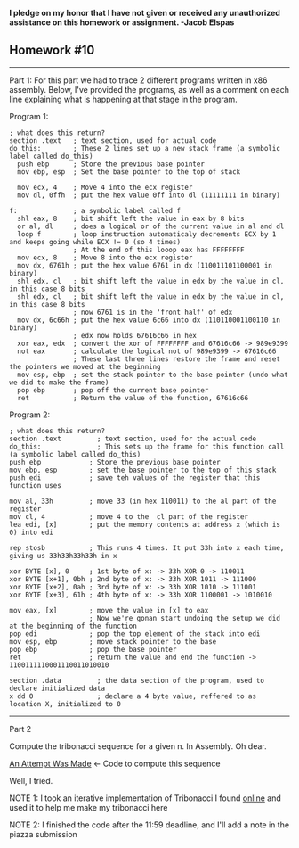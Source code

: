 <b>I pledge on my honor that I have not given or received any unauthorized assistance on this homework or assignment. -Jacob Elspas</b>

<h2>Homework #10</h2>
  
---
Part 1: 
For this part we had to trace 2 different programs written in x86 assembly. Below, I've provided the programs, as well as a comment on each line explaining what is happening at that stage in the program.

Program 1:
``` 
; what does this return?
section .text   ; text section, used for actual code
do_this:        ; These 2 lines set up a new stack frame (a symbolic label called do_this)
  push ebp      ; Store the previous base pointer
  mov ebp, esp  ; Set the base pointer to the top of stack

  mov ecx, 4    ; Move 4 into the ecx register
  mov dl, 0ffh  ; put the hex value 0ff into dl (11111111 in binary)

f:              ; a symbolic label called f
  shl eax, 8    ; bit shift left the value in eax by 8 bits
  or al, dl     ; does a logical or of the current value in al and dl
  loop f        ; loop instruction automaticaly decrements ECX by 1 and keeps going while ECX != 0 (so 4 times)
                ; At the end of this looop eax has FFFFFFFF
  mov ecx, 8    ; Move 8 into the ecx register
  mov dx, 6761h ; put the hex value 6761 in dx (110011101100001 in binary)
  shl edx, cl   ; bit shift left the value in edx by the value in cl, in this case 8 bits
  shl edx, cl   ; bit shift left the value in edx by the value in cl, in this case 8 bits
                ; now 6761 is in the 'front half' of edx
  mov dx, 6c66h ; put the hex value 6c66 into dx (110110001100110 in binary)
                ; edx now holds 67616c66 in hex
  xor eax, edx  ; convert the xor of FFFFFFFF and 67616c66 -> 989e9399
  not eax       ; calculate the logical not of 989e9399 -> 67616c66
                ; These last three lines restore the frame and reset the pointers we moved at the beginning
  mov esp, ebp  ; set the stack pointer to the base pointer (undo what we did to make the frame)
  pop ebp       ; pop off the current base pointer
  ret           ; Return the value of the function, 67616c66
  ```
  
  Program 2:
  ```
  ; what does this return?
section .text         ; text section, used for the actual code
do_this:              ; This sets up the frame for this function call (a symbolic label called do_this)
  push ebp            ; Store the previous base pointer
  mov ebp, esp        ; set the base pointer to the top of this stack
  push edi            ; save teh values of the register that this function uses

  mov al, 33h         ; move 33 (in hex 110011) to the al part of the register
  mov cl, 4           ; move 4 to the  cl part of the register
  lea edi, [x]        ; put the memory contents at address x (which is 0) into edi

  rep stosb           ; This runs 4 times. It put 33h into x each time, giving us 33h33h33h33h in x
 
  xor BYTE [x], 0     ; 1st byte of x: -> 33h XOR 0 -> 110011
  xor BYTE [x+1], 0bh ; 2nd byte of x: -> 33h XOR 1011 -> 111000
  xor BYTE [x+2], 0ah ; 3rd byte of x: -> 33h XOR 1010 -> 111001
  xor BYTE [x+3], 61h ; 4th byte of x: -> 33h XOR 1100001 -> 1010010

  mov eax, [x]        ; move the value in [x] to eax
                      ; Now we're gonan start undoing the setup we did at the beginning of the function
  pop edi             ; pop the top element of the stack into edi
  mov esp, ebp        ; move stack pointer to the base
  pop ebp             ; pop the base pointer
  ret                 ; return the value and end the function -> 1100111110001110011010010

section .data         ; the data section of the program, used to declare initialized data
x dd 0                ; declare a 4 byte value, reffered to as location X, initialized to 0
```

---
Part 2

Compute the tribonacci sequence for a given n. In Assembly. Oh dear.

[An Attempt Was Made](tribonacci.s) <- Code to compute this sequence

Well, I tried.

NOTE 1: I took an iterative implementation of Tribonacci I found [online](http://www.psychocodes.in/tribonacci-series-program-in-c-and-c.html) and used it to help me make my tribonacci here 

NOTE 2: I finished the code after the 11:59 deadline, and I'll add a note in the piazza submission
